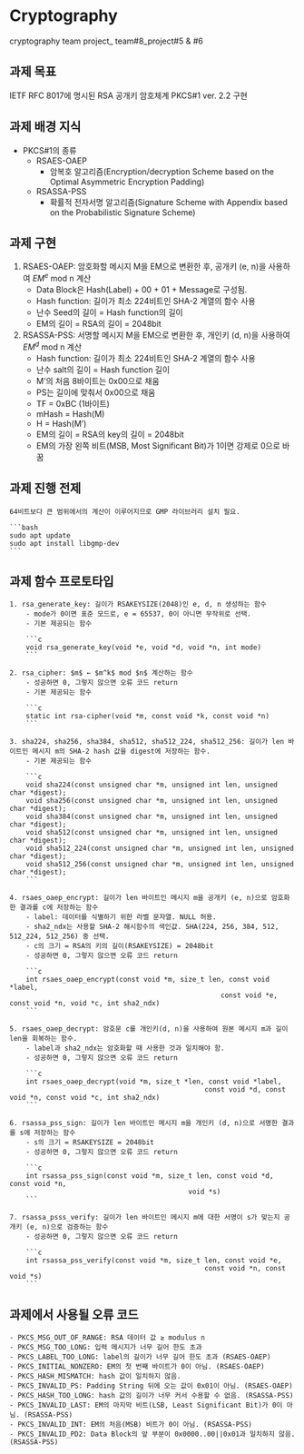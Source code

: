 # Cryptography
cryptography team project_ team#8_project#5 &amp; #6

## 과제 목표
IETF RFC 8017에 명시된 RSA 공개키 암호체계 PKCS#1 ver. 2.2 구현

## 과제 배경 지식
- PKCS#1의 종류
    - RSAES-OAEP
        - 암복호 알고리즘(Encryption/decryption Scheme based on the Optimal Asymmetric Encryption Padding)
    - RSASSA-PSS
        - 확률적 전자서명 알고리즘(Signature Scheme with Appendix based on the Probabilistic Signature Scheme)
## 과제 구현
1. RSAES-OAEP: 암호화할 메시지 M을 EM으로 변환한 후, 공개키 (e, n)을 사용하여 $EM^e$ mod n 계산
    - Data Block은 Hash(Label) + 00 + 01 + Message로 구성됨.
    - Hash function: 길이가 최소 224비트인 SHA-2 계열의 함수 사용
    - 난수 Seed의 길이 = Hash function의 길이
    - EM의 길이 = RSA의 길이 = 2048bit
2. RSASSA-PSS: 서명할 메시지 M을 EM으로 변환한 후, 개인키 (d, n)을 사용하여 $EM^d$ mod n 계산 
    - Hash function: 길이가 최소 224비트인 SHA-2 계열의 함수 사용
    - 난수 salt의 길이 = Hash function 길이
    - M’의 처음 8바이트는 0x00으로 채움
    - PS는 길이에 맞춰서 0x00으로 채움
    - TF = 0xBC (1바이트)
    - mHash = Hash(M)
    - H = Hash(M’)
    - EM의 길이 = RSA의 key의 길이 = 2048bit
    - EM의 가장 왼쪽 비트(MSB, Most Significant Bit)가 1이면 강제로 0으로 바꿈

## 과제 진행 전제
    64비트보다 큰 범위에서의 계산이 이루어지므로 GMP 라이브러리 설치 필요.
    
    ```bash
    sudo apt update
    sudo apt install libgmp-dev
    ```
    
## 과제 함수 프로토타입
    1. rsa_generate_key: 길이가 RSAKEYSIZE(2048)인 e, d, n 생성하는 함수
        - mode가 0이면 표준 모드로, e = 65537, 0이 아니면 무작위로 선택.
        - 기본 제공되는 함수
        
        ```c
        void rsa_generate_key(void *e, void *d, void *n, int mode)
        ```
        
    2. rsa_cipher: $m$ ← $m^k$ mod $n$ 계산하는 함수
        - 성공하면 0, 그렇지 않으면 오류 코드 return
        - 기본 제공되는 함수
        
        ```c
        static int rsa-cipher(void *m, const void *k, const void *n)
        ```
        
    3. sha224, sha256, sha384, sha512, sha512_224, sha512_256: 길이가 len 바이트인 메시지 m의 SHA-2 hash 값을 digest에 저장하는 함수.
        - 기본 제공되는 함수
        
        ```c
        void sha224(const unsigned char *m, unsigned int len, unsigned char *digest);
        void sha256(const unsigned char *m, unsigned int len, unsigned char *digest);
        void sha384(const unsigned char *m, unsigned int len, unsigned char *digest);
        void sha512(const unsigned char *m, unsigned int len, unsigned char *digest);
        void sha512_224(const unsigned char *m, unsigned int len, unsigned char *digest);
        void sha512_256(const unsigned char *m, unsigned int len, unsigned char *digest);
        ```
        
    4. rsaes_oaep_encrypt: 길이가 len 바이트인 메시지 m을 공개키 (e, n)으로 암호화한 결과를 c에 저장하는 함수
        - label: 데이터를 식별하기 위한 라벨 문자열. NULL 허용.
        - sha2_ndx는 사용할 SHA-2 해시함수의 색인값. SHA(224, 256, 384, 512, 512_224, 512_256) 중 선택.
        - c의 크기 = RSA의 키의 길이(RSAKEYSIZE) = 2048bit
        - 성공하면 0, 그렇지 않으면 오류 코드 return
        
        ```c
        int rsaes_oaep_encrypt(const void *m, size_t len, const void *label,
        												const void *e, const void *n, void *c, int sha2_ndx)
        ```
        
    5. rsaes_oaep_decrypt: 암호문 c를 개인키(d, n)을 사용하여 원본 메시지 m과 길이 len을 회복하는 함수.
        - label과 sha2_ndx는 암호화할 때 사용한 것과 일치해야 함.
        - 성공하면 0, 그렇지 않으면 오류 코드 return
        
        ```c
        int rsaes_oaep_decrypt(void *m, size_t *len, const void *label,
        											const void *d, const void *n, const void *c, int sha2_ndx)
        ```
        
    6. rsassa_pss_sign: 길이가 len 바이트인 메시지 m을 개인키 (d, n)으로 서명한 결과를 s에 저장하는 함수
        - s의 크기 = RSAKEYSIZE = 2048bit
        - 성공하면 0, 그렇지 않으면 오류 코드 return
        
        ```c
        int rsassa_pss_sign(const void *m, size_t len, const void *d, const void *n,
        										void *s)
        ```
        
    7. rsassa_psss_verify: 길이가 len 바이트인 메시지 m에 대한 서명이 s가 맞는지 공개키 (e, n)으로 검증하는 함수
        - 성공하면 0, 그렇지 않으면 오류 코드 return
        
        ```c
        int rsassa_pss_verify(const void *m, size_t len, const void *e,
        											const void *n, const void *s)
        ```
        
## 과제에서 사용될 오류 코드
    - PKCS_MSG_OUT_OF_RANGE: RSA 데이터 값 ≥ modulus n
    - PKCS_MSG_TOO_LONG: 입력 메시지가 너무 길어 한도 초과
    - PKCS_LABEL_TOO_LONG: label의 길이가 너무 길어 한도 초과 (RSAES-OAEP)
    - PKCS_INITIAL_NONZERO: EM의 첫 번째 바이트가 0이 아님. (RSAES-OAEP)
    - PKCS_HASH_MISMATCH: hash 값이 일치하지 않음.
    - PKCS_INVALID_PS: Padding String 뒤에 오는 값이 0x01이 아님. (RSAES-OAEP)
    - PKCS_HASH_TOO_LONG: hash 값의 길이가 너무 커서 수용할 수 없음. (RSASSA-PSS)
    - PKCS_INVALID_LAST: EM의 마지막 비트(LSB, Least Significant Bit)가 0이 아님. (RSASSA-PSS)
    - PKCS_INVALID_INT: EM의 처음(MSB) 비트가 0이 아님. (RSASSA-PSS)
    - PKCS_INVALID_PD2: Data Block의 앞 부분이 0x0000..00||0x01과 일치하지 않음. (RSASSA-PSS)
